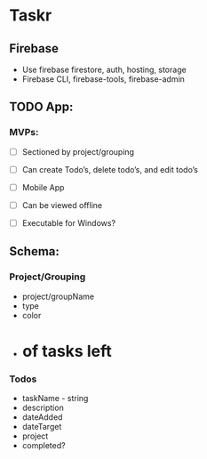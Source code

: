 # Taskr

## Firebase
* Use firebase firestore, auth, hosting, storage 
* Firebase CLI, firebase-tools, firebase-admin

## TODO App:

### MVPs:

- [ ] Sectioned by project/grouping 
- [ ] Can create Todo’s, delete todo’s, and edit todo’s 
- [ ] Mobile App
- [ ] Can be viewed offline
- [ ] Executable for Windows? 


## Schema:

### Project/Grouping
* project/groupName
* type
* color
* # of tasks left

### Todos 
* taskName - string
* description 
* dateAdded
* dateTarget
* project
* completed?

